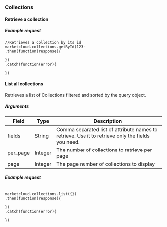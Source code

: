 ### Collections



#### Retrieve a collection

##### Example request

```
//Retrieves a collection by its id
marketcloud.collections.getById(123)
.then(function(response){

})
.catch(function(error){

})

```



#### List all collections

Retrieves a list of Collections filtered and sorted by the query object.

##### Arguments



| Field | Type | Description |
| --- | --- | --- |
| fields | String | Comma separated list of attribute names to retrieve. Use it to retrieve only the fields you need. |
| per_page | Integer | The number of collections to retrieve per page |
| page | Integer | The page number of collections to display |



##### Example request

```

marketcloud.collections.list({})
.then(function(response){

})
.catch(function(error){

})

```